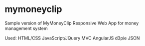 mymoneyclip
===========

Sample version of MyMoneyClip
Responsive Web App for money management system

Used:
  HTML/CSS
  JavaScript/JQuery
  MVC AngularJS
  d3pie
  JSON
